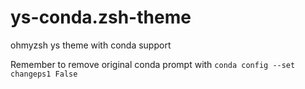 # ys-conda.zsh-theme
ohmyzsh ys theme with conda support

Remember to remove original conda prompt with `conda config --set changeps1 False`
